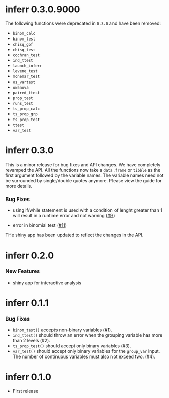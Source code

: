 # inferr 0.3.0.9000

The following functions were deprecated in `0.3.0` and have been removed:

- `binom_calc`
- `binom_test`
- `chisq_gof`
- `chisq_test`
- `cochran_test`
- `ind_ttest`
- `launch_inferr`
- `levene_test`
- `mcnemar_test`
- `os_vartest`
- `owanova`
- `paired_ttest`
- `prop_test`
- `runs_test`
- `ts_prop_calc`
- `ts_prop_grp`
- `ts_prop_test`
- `ttest`
- `var_test`

# inferr 0.3.0

This is a minor release for bug fixes and API changes. We have completely revamped the API. All the functions now take a `data.frame` or `tibble` as the first argument followed by the variable names. The variable names need not be surrounded by single/double quotes anymore. Please view the guide for more details.

### Bug Fixes

- using if/while statement is used with a condition of lenght greater than 1 will result in a runtime error and not warning  ([#9](https://github.com/rsquaredacademy/inferr/issues/9))

- error in binomial test ([#11](https://github.com/rsquaredacademy/inferr/issues/11))

THe shiny app has been updated to reflect the changes in the API.

# inferr 0.2.0

### New Features

- shiny app for interactive analysis

# inferr 0.1.1

### Bug Fixes

* `binom_test()` accepts non-binary variables (#1).
* `ind_ttest()` should throw an error when the grouping variable has more than 2 levels (#2).
* `ts_prop_test()` should accept only binary variables (#3).
* `var_test()`  should accept only binary variables for the `group_var` input. The number of continuous variables must also not exceed two. (#4).

# inferr 0.1.0

* First release
